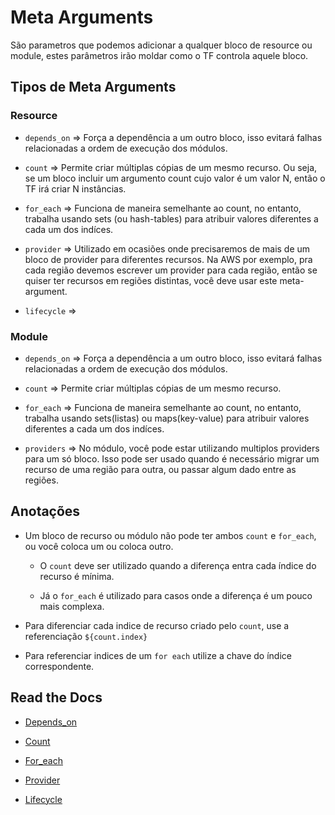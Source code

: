 # Meta Arguments
São parametros que podemos adicionar a qualquer bloco de resource ou module, estes parâmetros irão moldar como o TF controla aquele bloco.

## Tipos de Meta Arguments

### Resource
- `depends_on` => Força a dependência a um outro bloco, isso evitará falhas relacionadas a ordem de execução dos módulos.

- `count` => Permite criar múltiplas cópias de um mesmo recurso. Ou seja, se um bloco incluir um argumento count cujo valor é um valor N, então o TF irá criar N instâncias.

- `for_each` => Funciona de maneira semelhante ao count, no entanto, trabalha usando sets (ou hash-tables) para atribuir valores diferentes a cada um dos indíces.

- `provider` => Utilizado em ocasiões onde precisaremos de mais de um bloco de provider para diferentes recursos. Na AWS por exemplo, pra cada região devemos escrever um provider para cada região, então se quiser ter recursos em regiões distintas, você deve usar este meta-argument. 

- `lifecycle` =>

### Module
- `depends_on` => Força a dependência a um outro bloco, isso evitará falhas relacionadas a ordem de execução dos módulos.

- `count` => Permite criar múltiplas cópias de um mesmo recurso. 

- `for_each` => Funciona de maneira semelhante ao count, no entanto, trabalha usando sets(listas) ou maps(key-value) para atribuir valores diferentes a cada um dos indíces.

- `providers` => No módulo, você pode estar utilizando multiplos providers para um só bloco. Isso pode ser usado quando é necessário migrar um recurso de uma região para outra, ou passar algum dado entre as regiões.

## Anotações
- Um bloco de recurso ou módulo não pode ter ambos `count` e `for_each`, ou você coloca um ou coloca outro.
    - O `count` deve ser utilizado quando a diferença entra cada índice do recurso é mínima.

    - Já o `for_each` é utilizado para casos onde a diferença é um pouco mais complexa.

- Para diferenciar cada indice de recurso criado pelo `count`, use a referenciação `${count.index}`

- Para referenciar indices de um `for each` utilize a chave do índice correspondente.

## Read the Docs
- [Depends_on](https://developer.hashicorp.com/terraform/language/meta-arguments/depends_on)

- [Count](https://developer.hashicorp.com/terraform/language/meta-arguments/count)

- [For_each](https://developer.hashicorp.com/terraform/language/meta-arguments/for_each)

- [Provider](https://developer.hashicorp.com/terraform/language/meta-arguments/resource-provider)

- [Lifecycle](https://developer.hashicorp.com/terraform/language/meta-arguments/lifecycle)